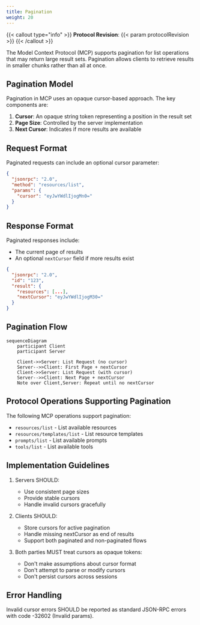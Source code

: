 ```yaml
---
title: Pagination
weight: 20
---
```

{{< callout type="info" >}}
**Protocol Revision**: {{< param protocolRevision >}}
{{< /callout >}}

The Model Context Protocol (MCP) supports pagination for list operations that may return large result sets. Pagination allows clients to retrieve results in smaller chunks rather than all at once.

## Pagination Model

Pagination in MCP uses an opaque cursor-based approach. The key components are:

1. **Cursor**: An opaque string token representing a position in the result set
2. **Page Size**: Controlled by the server implementation
3. **Next Cursor**: Indicates if more results are available

## Request Format

Paginated requests can include an optional cursor parameter:

```json
{
  "jsonrpc": "2.0",
  "method": "resources/list",
  "params": {
    "cursor": "eyJwYWdlIjogMn0="
  }
}
```

## Response Format

Paginated responses include:
- The current page of results
- An optional `nextCursor` field if more results exist

```json
{
  "jsonrpc": "2.0",
  "id": "123",
  "result": {
    "resources": [...],
    "nextCursor": "eyJwYWdlIjogM30="
  }
}
```

## Pagination Flow

```mermaid
sequenceDiagram
    participant Client
    participant Server

    Client->>Server: List Request (no cursor)
    Server-->>Client: First Page + nextCursor
    Client->>Server: List Request (with cursor)
    Server-->>Client: Next Page + nextCursor
    Note over Client,Server: Repeat until no nextCursor
```

## Protocol Operations Supporting Pagination

The following MCP operations support pagination:

- `resources/list` - List available resources
- `resources/templates/list` - List resource templates
- `prompts/list` - List available prompts
- `tools/list` - List available tools

## Implementation Guidelines

1. Servers SHOULD:
   - Use consistent page sizes
   - Provide stable cursors
   - Handle invalid cursors gracefully

2. Clients SHOULD:
   - Store cursors for active pagination
   - Handle missing nextCursor as end of results
   - Support both paginated and non-paginated flows

3. Both parties MUST treat cursors as opaque tokens:
   - Don't make assumptions about cursor format
   - Don't attempt to parse or modify cursors
   - Don't persist cursors across sessions

## Error Handling

Invalid cursor errors SHOULD be reported as standard JSON-RPC errors with code -32602 (Invalid params).
